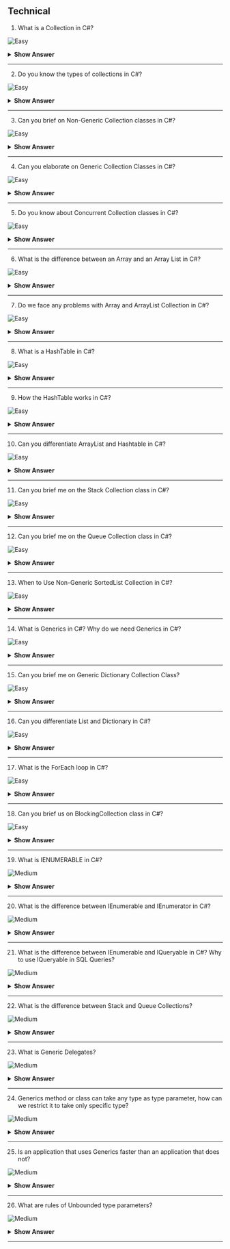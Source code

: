## Technical

1. What is a Collection in C#?

![Easy](https://github.com/revaturelabs/interviewquestions/blob/dev/InterviewSpecificQuestions/ComplexityTags/simple%20(2).svg)

<details> <summary> <b> Show Answer </b> </summary>

<blockquote> 
    
- The Collections in C# are a set of predefined classes that are present in the `System.Collections` namespace that provides greater capabilities and functionalities.
- The collections in C# are classes that represent a group of objects. With the help of C# Collections, we can perform different types of operations on objects such as Store, Update, Delete, Retrieve, Search, and Sort objects, etc. 
- All the data structure work can be performed by collections in C#. 

</blockquote>

</details>

---

2. Do you know the types of collections in C#?

![Easy](https://github.com/revaturelabs/interviewquestions/blob/dev/InterviewSpecificQuestions/ComplexityTags/simple%20(2).svg)

<details> <summary> <b> Show Answer </b> </summary>

<blockquote> 

There are 3 ways to work with collections. The three namespaces are,

- `System.Collections` classes.
- `System.Collections.Generic` classes.
- `System.Collections.Concurrent` classes.

</blockquote>

</details>

---

3. Can you brief on Non-Generic Collection classes in C#?

![Easy](https://github.com/revaturelabs/interviewquestions/blob/dev/InterviewSpecificQuestions/ComplexityTags/simple%20(2).svg)

<details> <summary> <b> Show Answer </b> </summary>

<blockquote> 

The Non-Generic collection classes in C# are defined under `System.Collections`classes which operate on objects, and hence can handle any type of data, but not in a safe-type manner. The `System.Collections` namespace contains the following classes:

**ArrayList**: It Implements the `System.Collections.IList` interface using an array whose size is dynamically increased as required.

**Stack**: It represents a simple last-in-first-out (LIFO) non-generic collection of objects.

**Queue**: It represents a first-in, first-out collection of objects.

**HashTable**: It represents a collection of key/value pairs that are organized based on the hash code of the key.

**SortedList**:  It represents a collection of key/value pairs that are sorted by the keys and are accessible by key and by index.

</blockquote>

</details>

---

4. Can you elaborate on Generic Collection Classes in C#?

![Easy](https://github.com/revaturelabs/interviewquestions/blob/dev/InterviewSpecificQuestions/ComplexityTags/simple%20(2).svg)

<details> <summary> <b> Show Answer </b> </summary>

<blockquote> 

It provides a generic implementation of standard data structures like linked lists, stacks, queues, and dictionaries. These collection classes are type-safe because they are generic means only those items that are type-compatible with the type of the collection can be stored in a generic collection; it eliminates accidental type mismatches. The `System.Collections.Generic` namespace has the following classes:

`List<T>`: It represents a strongly typed list of objects that can be accessed by index. Provides methods to search, sort, and manipulate lists.

`Stack<T>`: It represents a variable size last-in-first-out (LIFO) collection of instances of the same specified type.

`Queue<T>`: It represents a first-in, first-out collection of objects.

`HashSet<T>`: It represents a set of values. It removes duplicate elements from the collection.

`Dictionary<TKey, TValue>`: It represents a collection of keys and values.

`SortedList<TKey, TValue>`: It represents a collection of key/value pairs that are sorted by key based on the associated `System.Collections.Generic.IComparer` implementation.

`SortedSet<T>`: It represents a collection of objects that are maintained in sorted order.

`SortedDictionary<TKey, TValue>`: It represents a collection of key/value pairs that are sorted on the key.

`LinkedList<T>`: It represents a doubly linked list.

</blockquote>

</details>

---

5. Do you know about Concurrent Collection classes in C#?

![Easy](https://github.com/revaturelabs/interviewquestions/blob/dev/InterviewSpecificQuestions/ComplexityTags/simple%20(2).svg)

<details> <summary> <b> Show Answer </b> </summary>

<blockquote> 

It provides various threads-safe collection classes that are used in place of the corresponding types in the `System.Collections` and `System.Collections.Generic` namespaces, when multiple threads are accessing the collection simultaneously. The `System.Collections.Concurrent` namespace provides classes for thread-safe operations. Now multiple threads will not create problems for accessing the collection items. The `System.Collections.Concurrent` namespace has the following classes:

`BlockingCollection<T>`: It provides blocking and bounding capabilities for thread-safe collections that implement `System.Collections.Concurrent.IProducerConsumerCollection`.

`ConcurrentBag<T>`: It represents a thread-safe, unordered collection of objects.

`ConcurrentStack<T>`: It represents a thread-safe last-in-first-out (LIFO) collection.

`ConcurrentQueue<T>`: It represents a thread-safe first-in-first-out (FIFO) collection.

`ConcurrentDictionary<TKey, TValue>`: It represents a thread-safe collection of key/value pairs that can be accessed by multiple threads concurrently.

</blockquote>

</details>

---

6. What is the difference between an Array and an Array List in C#?

![Easy](https://github.com/revaturelabs/interviewquestions/blob/dev/InterviewSpecificQuestions/ComplexityTags/simple%20(2).svg)

<details> <summary> <b> Show Answer </b> </summary>

<blockquote> 

- The ArrayList collection in C# is very much like the Arrays data type. The major difference between them is the **dynamic nature** of the non-generic collection ArrayList. 
- For arrays, we need to define the size i.e. the number of elements that the array can hold at the time of array declaration. But in the case of the ArrayList collection in C#, this does not need to be done beforehand. Elements can be added or removed from the Array List collection at any point in time.

</blockquote>

</details>

---

7. Do we face any problems with Array and ArrayList Collection in C#? 

![Easy](https://github.com/revaturelabs/interviewquestions/blob/dev/InterviewSpecificQuestions/ComplexityTags/simple%20(2).svg)

<details> <summary> <b> Show Answer </b> </summary>

<blockquote> 

In the case of Array and ArrayList in C#, we access the elements from the collection using the index position. The index position of the elements starts from zero (0) to the number of elements – 1. But it is very difficult for us to remember the index position of the element to access the values.

**For example**, let us say we have an employee array that contains the name, address, mobile, dept no, email id, employee id, salary, location, etc. Now if I want to know the email id or dept number of the employee then it is very difficult for me to use the index position.

</blockquote>

</details>

---

8. What is a HashTable in C#?

![Easy](https://github.com/revaturelabs/interviewquestions/blob/dev/InterviewSpecificQuestions/ComplexityTags/simple%20(2).svg)

<details> <summary> <b> Show Answer </b> </summary>

<blockquote> 

The Hashtable in C# is a Non-Generic Collection that stores the element in the form of “Key-Value Pairs”. The data in the Hashtable are organized based on the hash code of the key. The key can be of any data type. Once we created the Hashtable collection, then we can access the elements by using the keys. The Hashtable class comes under the `System.Collections` namespace.

The Hashtable computes a hash code for each key. Then it uses that hash code to look up the elements very quickly which increases the performance of the application.

</blockquote>

</details>

---

9. How the HashTable works in C#?

![Easy](https://github.com/revaturelabs/interviewquestions/blob/dev/InterviewSpecificQuestions/ComplexityTags/simple%20(2).svg)

<details> <summary> <b> Show Answer </b> </summary>

<blockquote> 

When we add elements to a hashtable like string, int, or complex types, then it converts the key data which can be a string, integer, numeric, or anything in the world into simple hash integer values so that lookup can be easy. Once the conversion is done, then the data will be added to the hashtable. collection.

**Note**: The performance of the hashtable is less as compared to the ArrayList because of this key conversion (converting the key to an integer hashcode).

</blockquote>

</details>

---

10. Can you differentiate ArrayList and Hashtable in C#?

![Easy](https://github.com/revaturelabs/interviewquestions/blob/dev/InterviewSpecificQuestions/ComplexityTags/simple%20(2).svg)

<details> <summary> <b> Show Answer </b> </summary>

<blockquote> 

**Lookup**: ArrayList can be only looked up via the index number which is generated internally. Hashtable can be looked up by a custom-defined key.
**Performance**: ArrayList is faster than hashtable because of extra tasks performed in hashtables i.e., hashing.
**Scenario**: If you want a key lookup use hashtable. If you just want to add and browser through a collection, then use ArrayList.

</blockquote>

</details>

---

11. Can you brief me on the Stack Collection class in C#?

![Easy](https://github.com/revaturelabs/interviewquestions/blob/dev/InterviewSpecificQuestions/ComplexityTags/simple%20(2).svg)

<details> <summary> <b> Show Answer </b> </summary>

<blockquote> 

- In C#, stacks are used to store a collection of objects in a LIFO (Last in, First out) style, i.e., the element which added last will come out first.
-By using the `Push()` method, we can add elements to a stack.
- The `Pop()` method will remove and return the topmost element from the stack.
- The `Peek()` method will return the last (top-most) inserted element of the stack, and it won’t delete the element from the stack.
- The capacity of a Stack is the number of elements the Stack can hold. As we add elements to a Stack, the capacity of the stack is automatically increased.
- The Stack Collection in C# allows both null and duplicate values.

</blockquote>

</details>

---

12. Can you brief me on the Queue Collection class in C#?

![Easy](https://github.com/revaturelabs/interviewquestions/blob/dev/InterviewSpecificQuestions/ComplexityTags/simple%20(2).svg)

<details> <summary> <b> Show Answer </b> </summary>

<blockquote> 

- In C#, Queues are used to store a collection of objects in a FIFO (First in, First out) style, i.e., the element which is added first will remove first.
- By using the `Enqueue()` method, we can add elements at the end of the queue.
- The `Dequeue()` method will remove and return the first element from the queue.
- The queue `Peek()` method will always return the first element of the queue, and it won’t delete elements from the queue.

</blockquote>

</details>

---

13. When to Use Non-Generic SortedList Collection in C#?

![Easy](https://github.com/revaturelabs/interviewquestions/blob/dev/InterviewSpecificQuestions/ComplexityTags/simple%20(2).svg)

<details> <summary> <b> Show Answer </b> </summary>

<blockquote> 

- The Non-Generic SortedList Collection is a powerful tool for performing quick manipulation of key-value data in an orderly manner. But there are certain scenarios where this class may not be suitable. For example, by its nature, a SortedList must always be sorted. 
- Therefore, whenever we add a new key-value pair to the list or remove a key-value pair from the SortedList, then it must sort itself to ensure that all elements are in the right order. This becomes more expensive as we increase the number of elements in our SortedList.

**Note:** We should only use SortedList when we want to handle smaller collections that need to be sorted at all times.

</blockquote>

</details>

---

14. What is Generics in C#? Why do we need Generics in C#?

![Easy](https://github.com/revaturelabs/interviewquestions/blob/dev/InterviewSpecificQuestions/ComplexityTags/simple%20(2).svg)

<details> <summary> <b> Show Answer </b> </summary>

<blockquote> 

- The Generics allow us to define classes and methods which are decoupled from the data type otherwise we can also say that the Generics allow us to create classes using angular brackets specifying the data type of its members. At compilation time, these angular brackets are going to be replaced with some specific data types. In C#, the Generics can be applied to:

- Interface
- Abstract class
- Class
- Method
- Static method
- Property
- Event
- Delegates

</blockquote>

</details>

---

15. Can you brief me on Generic Dictionary Collection Class?

![Easy](https://github.com/revaturelabs/interviewquestions/blob/dev/InterviewSpecificQuestions/ComplexityTags/simple%20(2).svg)

<details> <summary> <b> Show Answer </b> </summary>

<blockquote> 

- A dictionary is a collection of key-value pairs.
- The Dictionary Generic Collection class is present in System.Collections.Generic namespace.
- When creating a dictionary, we need to specify the type for the key as well as the type for the value.
- The fastest way to find a value in a dictionary is by using the keys.
- Keys in a dictionary must be unique.

</blockquote>

</details>

---

16. Can you differentiate List and Dictionary in C#?

![Easy](https://github.com/revaturelabs/interviewquestions/blob/dev/InterviewSpecificQuestions/ComplexityTags/simple%20(2).svg)

<details> <summary> <b> Show Answer </b> </summary>

<blockquote> 

- Both lists and dictionaries belong to Generics collections that are used to store collections of data.
- Both Dictionary `<TKey, TValue>` and List `<T>` are similar both have random access data structures on top of the .NET framework. 
- The Dictionary is based on a hash table which means it uses a hash lookup, which is an efficient algorithm to look up things, on the other hand, a list, has to go and check element by element until it finds the result from the beginning.
- When comparing with the List data structure, the dictionary always has a fixed lookup time.

</blockquote>

</details>

---

17. What is the ForEach loop in C#?

![Easy](https://github.com/revaturelabs/interviewquestions/blob/dev/InterviewSpecificQuestions/ComplexityTags/simple%20(2).svg)

<details> <summary> <b> Show Answer </b> </summary>

<blockquote> 

- The foreach loop in C# is used to iterate over the elements of a collection. Here, the collection may be an array or a list or a dictionary, etc. As per the name i.e. foreach, it executes the loop body for each element present in the array or collection.

- In C#, the foreach loop iterates collection types such as Array, ArrayList, List, Hashtable, Dictionary, etc. It can be used with any type that implements the `IEnumerable` interface.

**Syntax**:

```C#
foreach(datatype var_name in collection_variable)
{
    //statements
}
```

</blockquote>

</details>

---

18. Can you brief us on BlockingCollection class in C#?

![Easy](https://github.com/revaturelabs/interviewquestions/blob/dev/InterviewSpecificQuestions/ComplexityTags/simple%20(2).svg)

<details> <summary> <b> Show Answer </b> </summary>

<blockquote> 

`BlockingCollection<T>` is a thread-safe collection class that provides the following features:

- An implementation of the Producer-Consumer pattern.
- Concurrent adding and taking of items from multiple threads.
- Optional maximum capacity.
- Insertion and removal operations block when the collection is empty or full.
- Insertion and removal “try” operations that do not block or that block up to a specified period.
- Encapsulates any collection type that implements `IProducerConsumerCollection<T>`

</blockquote>

</details>

---

19. What is IENUMERABLE in C#? 

![Medium](https://github.com/revaturelabs/interviewquestions/blob/dev/InterviewSpecificQuestions/ComplexityTags/Medium%20(2).svg)

<details> <summary> <b> Show Answer </b> </summary>

<blockquote>

`IEnumerable` interface is used when we want to iterate among our collection classes using a FOREACH loop. For example, in below code there is a List of Employees then you are adding new Employees in the list here. Then you are running a foreach loop to print the employee id and names one by one. Now how this loop is working. This is enabled by the `IEnumerable` only because internally List is using `IEnumerable`

```C#

class Program
{
    static void Main(string[] args)
    {
        var employees=new List<Employee>(){
            new Employee(){Id=1,Name="DotNet"},
            new Employee(){Id=2,Name="Training"}
        };
        foreach(var employee in employees)
        {
            Console.WriteLine(employee.Id+", "+employee.Name);
        }
        Console.ReadLine();
    }
}

public class Employee
{
    public int Id{get;set;}
    public string Name{get;set;}
}
```
If you got the definition of List then you will see the below code where List is inherited from `IEnumerable` interface.

```C#

namespace system.Collections.Generic
{
    public class List<T>:ICollection<T>,IEnumerable<T>,IEnumerable,IList<T>
    {
        ...public List();
        ...public List(IEnumerable<T> collection);
        ...public List(int capacity);
    }
}
```
And if you see the definition of `IEnumerable`, then you will see the below definition where it states that it supports iteration of non-generic collection.

```C#

namespace System.Collections
{
    public interface IEnumerable
    {
        IEnumerator GetEnumerator();
    }
}

```
</blockquote>

</details>

---

20. What is the difference between IEnumerable and IEnumerator in C#?

![Medium](https://github.com/revaturelabs/interviewquestions/blob/dev/InterviewSpecificQuestions/ComplexityTags/Medium%20(2).svg)

<details> <summary> <b> Show Answer </b> </summary>

<blockquote>

List is using IEnumerable internally and similarly IEnumerable will use IEnumerator internally. So IEnumerator is like a part of IEnumerable.

Suppose you don’t want to use .NET Framework List collection and want to create your own custom collection.
Then you have to explicitly implement first IEnumerable interface and then IEnumerator interface for iterating in for loop.

</blockquote>

</details>

---

21. What is the difference between IEnumerable and IQueryable in C#? Why to use IQueryable in SQL Queries?

![Medium](https://github.com/revaturelabs/interviewquestions/blob/dev/InterviewSpecificQuestions/ComplexityTags/Medium%20(2).svg)

<details> <summary> <b> Show Answer </b> </summary>

<blockquote>

IQueryable is also like IEnumerable and is use to iterate sql query collection from data. It is under `SYSTEM.LINQ` namespace.

Let’s compare IEnumerable and IQueryable working:

If you use IEnumerable then, request will go to the database and bring the whole data from database and then FILTER the result at server side. So, bringing up whole data from the network will impact the 
PERFORMANCE in negative way.

On the other hand, IQueryable will go to the database, filter the data there only and send back the filtered data only, not the whole data which is good for performance. Network load will be less.

So that’s is the reason IQueryable is better than IEnumerable for sql queries.

</blockquote>

</details>

---

22. What is the difference between Stack and Queue Collections?

![Medium](https://github.com/revaturelabs/interviewquestions/blob/dev/ComplexityTags/Medium%20(2).svg)

<details> <summary> <b> Show Answer </b> </summary>

<blockquote>

A stack is a linear data structure in which elements can be inserted and deleted only from one side of the list, called the top. A stack follows the LIFO (Last In First Out) principle, i.e., the element inserted at the last is the first element to come out.

A queue is a linear data structure in which elements can be inserted only from one side of the list called rear, and the elements can be deleted only from the other side called the front. The queue data structure follows the FIFO (First In First Out) principle, i.e. the element inserted at first in the list, is the first element to be removed from the list.

</blockquote>

</details>

---

23.  What is Generic Delegates?

![Medium](https://github.com/revaturelabs/interviewquestions/blob/dev/InterviewSpecificQuestions/ComplexityTags/Medium%20(2).svg)

<details> <summary> <b> Show Answer </b> </summary>

<blockquote>

A delegate can define its own type parameters. Code that references the generic delegate can specify the type argument to create a closed constructed type, just like when instantiating a generic class or calling a generic method, as shown in the following example:

```C#

public delegate void Del<T>(T item);
public static void Notify(int i) { }

Del<int> m1 = new Del<int>(Notify);
```
</blockquote>

</details>

---

24. Generics method or class can take any type as type parameter, how can we restrict it to take only specific type?

![Medium](https://github.com/revaturelabs/interviewquestions/blob/dev/InterviewSpecificQuestions/ComplexityTags/Medium%20(2).svg)

<details> <summary> <b> Show Answer </b> </summary>

<blockquote>

Constraints can restrict a generic to take only specific type according to constriant imposed on Generic. Example:
```C#
      Class MyType<TP>where TP:struct
      {
      ------
      }
 ```
  in this case this class can take only value type as type parameter.

</blockquote>

</details>

---

25. Is an application that uses Generics faster than an application that does not?

![Medium](https://github.com/revaturelabs/interviewquestions/blob/dev/InterviewSpecificQuestions/ComplexityTags/Medium%20(2).svg)

<details> <summary> <b> Show Answer </b> </summary>

<blockquote>

Depending on the application of course, but generally speaking, in most real-life applications, bottle necks such as I/O will mask out any performance benefit from generics. The real benefit of generics is not performance but rather type safety and productivity.

</blockquote>

</details>

---

26. What are rules of Unbounded type parameters?

![Medium](https://github.com/revaturelabs/interviewquestions/blob/dev/InterviewSpecificQuestions/ComplexityTags/Medium%20(2).svg)

<details> <summary> <b> Show Answer </b> </summary>

<blockquote>

The  `!=`  and `==` operators cannot be used because there is no guarantee that the concrete type argument will support these operators.

- They can be converted to and from  System.Object  or explicitly converted to any interface type.

You can compare to  null. If an unbounded parameter is compared to null, the comparison will always return false if the type argument is a value type.

</blockquote>

</details>

---

